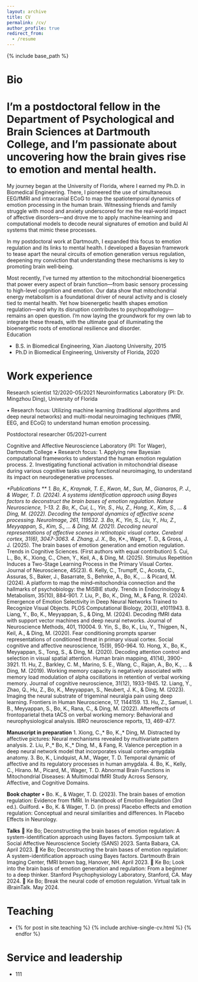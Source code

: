 ```yaml
---
layout: archive
title: CV
permalink: /cv/
author_profile: true
redirect_from:
  - /resume
---
```

{% include base_path %}

# Bio

# I’m a postdoctoral fellow in the Department of Psychological and Brain Sciences at Dartmouth College, and I’m passionate about uncovering how the brain gives rise to emotion and mental health.

My journey began at the University of Florida, where I earned my Ph.D. in Biomedical Engineering. There, I pioneered the use of simultaneous EEG/fMRI and intracranial ECoG to map the spatiotemporal dynamics of emotion processing in the human brain. Witnessing friends and family struggle with mood and anxiety underscored for me the real‐world impact of affective disorders—and drove me to apply machine‐learning and computational models to decode neural signatures of emotion and build AI systems that mimic these processes.

In my postdoctoral work at Dartmouth, I expanded this focus to emotion regulation and its links to mental health. I developed a Bayesian framework to tease apart the neural circuits of emotion generation versus regulation, deepening my conviction that understanding these mechanisms is key to promoting brain well‐being.

Most recently, I’ve turned my attention to the mitochondrial bioenergetics that power every aspect of brain function—from basic sensory processing to high-level cognition and emotion. Our data show that mitochondrial energy metabolism is a foundational driver of neural activity and is closely tied to mental health. Yet how bioenergetic health shapes emotion regulation—and why its disruption contributes to psychopathology—remains an open question. I’m now laying the groundwork for my own lab to integrate these threads, with the ultimate goal of illuminating the bioenergetic roots of emotional resilience and disorder.<br>Education

* B.S. in Biomedical Engineering, Xian Jiaotong University, 2015
* Ph.D in Biomedical Engineering, University of Florida, 2020

# Work experience

Research scientist								 	     12/2020-05/2021 Neuroinformatics Laboratory (PI: Dr. Mingzhou Ding), University of Florida

•	Research focus: Utilizing machine learning (traditional algorithms and deep neural networks) and multi-modal neuroimaging techniques (fMRI, EEG, and ECoG) to understand human emotion processing.

Postdoctoral researcher 								      05/2021-current

Cognitive and Affective Neuroscience Laboratory (PI: Tor Wager), Dartmouth College •	Research focus: 1. Applying new Bayesian computational frameworks to understand the human emotion regulation process. 2. Investigating functional activation in mitochondrial disease during various cognitive tasks using functional neuroimaging, to understand its impact on neurodegenerative processes.

*\*Publications \*\* 1.	Bo, K., Kraynak, T. E., Kwon, M., Sun, M., Gianaros, P. J., & Wager, T. D. (2024). A systems identification approach using Bayes factors to deconstruct the brain bases of emotion regulation. Nature Neuroscience, 1-13. 2.	Bo, K., Cui, L., Yin, S., Hu, Z., Hong, X., Kim, S., ... & Ding, M. (2022). Decoding the temporal dynamics of affective scene processing. NeuroImage, 261, 119532. 3.	Bo, K., Yin, S., Liu, Y., Hu, Z., Meyyappan, S., Kim, S., ... & Ding, M. (2021). Decoding neural representations of affective scenes in retinotopic visual cortex. Cerebral cortex, 31(6), 3047-3063. 4.	Zhang, J. X*., Bo, K\*., Wager, T. D., & Gross, J. J. (2025). The brain bases of emotion generation and emotion regulation. Trends in Cognitive Sciences. (First authors with equal contribution) 5.	Cui, L., Bo, K., Xiong, C., Chen, Y., Keil, A., & Ding, M. (2025). Stimulus Repetition Induces a Two-Stage Learning Process in the Primary Visual Cortex. Journal of Neuroscience, 45(23). 6.	Kelly, C., Trumpff, C., Acosta, C., Assuras, S., Baker, J., Basarrate, S., Behnke, A., Bo, K., ... & Picard, M. (2024). A platform to map the mind–mitochondria connection and the hallmarks of psychobiology: the MiSBIE study. Trends in Endocrinology & Metabolism, 35(10), 884-901. 7.	Liu, P., Bo, K., Ding, M., & Fang, R. (2024). Emergence of Emotion Selectivity in Deep Neural Networks Trained to Recognize Visual Objects. PLOS Computational Biology, 20(3), e1011943. 8.	Liang, Y., Bo, K., Meyyappan, S., & Ding, M. (2024). Decoding fMRI data with support vector machines and deep neural networks. Journal of Neuroscience Methods, 401, 110004. 9.	Yin, S., Bo, K., Liu, Y., Thigpen, N., Keil, A., & Ding, M. (2020). Fear conditioning prompts sparser representations of conditioned threat in primary visual cortex. Social cognitive and affective neuroscience, 15(9), 950-964. 10.	Hong, X., Bo, K., Meyyappan, S., Tong, S., & Ding, M. (2020). Decoding attention control and selection in visual spatial attention. Human brain mapping, 41(14), 3900-3921. 11.	Hu, Z., Barkley, C. M., Marino, S. E., Wang, C., Rajan, A., Bo, K., ... & Ding, M. (2019). Working memory capacity is negatively associated with memory load modulation of alpha oscillations in retention of verbal working memory. Journal of cognitive neuroscience, 31(12), 1933-1945. 12.	Liang, Y., Zhao, Q., Hu, Z., Bo, K., Meyyappan, S., Neubert, J. K., & Ding, M. (2023). Imaging the neural substrate of trigeminal neuralgia pain using deep learning. Frontiers in Human Neuroscience, 17, 1144159. 13.	Hu, Z., Samuel, I. B., Meyyappan, S., Bo, K., Rana, C., & Ding, M. (2022). Aftereffects of frontoparietal theta tACS on verbal working memory: Behavioral and neurophysiological analysis. IBRO neuroscience reports, 13, 469-477.

**Manuscript in preparation** 1.	Xiong, C.,\* Bo, K.,\* Ding, M.  Distracted by affective pictures: Neural mechanisms revealed by multivariate pattern analysis. 2.	Liu, P.,\* Bo, K.,\* Ding, M., & Fang, R. Valence perception in a deep neural network model that incorporates visual cortex-amygdala anatomy. 3.	Bo, K., Lindquist, A.M., Wager, T. D. Temporal dynamic of affective and its regulatory processes in human amygdala. 4.	Bo, K., Kelly, C., Hirano. M., Picard, M., Wager, T. D. Abnormal Brain Functions in Mitochondrial Diseases: A Multimodal fMRI Study Across Sensory, Affective, and Cognitive Domains.

**Book chapter** •	Bo. K., & Wager, T. D. (2023). The brain bases of emotion regulation: Evidence from fMRI. In  Handbook of Emotion Regulation (3rd ed.). Guilford. •	Bo, K. & Wager, T. D. (in press) Placebo effects and emotion regulation: Conceptual and neural similarities and differences. In Placebo Effects in Neurology.

**Talks** 	Ke Bo; Deconstructing the brain bases of emotion regulation: A system-identification approach using Bayes factors. Symposium talk at Social Affective Neuroscience Society (SANS) 2023. Santa Babara, CA. April 2023. 	Ke Bo; Deconstructing the brain bases of emotion regulation: A system-identification approach using Bayes factors. Dartmouth Brain Imaging Center, fMRI brown bag, Hanover, NH. April 2023. 	Ke Bo; Look into the brain basis of emotion generation and regulation: From a beginner to a deep thinker. Stanford Psychophysiology Laboratory, Stanford, CA. May 2024. 	Ke Bo; Break the neural code of emotion regulation. Virtual talk in iBrainTalk. May 2024.

# Teaching

* {% for post in site.teaching %}
        {% include archive-single-cv.html %}
      {% endfor %}

# Service and leadership

* 111